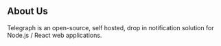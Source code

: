 ## About Us
Telegraph is an open-source, self hosted, drop in notification solution for Node.js / React web applications.

